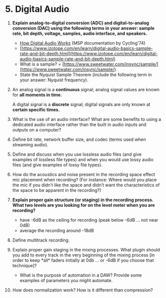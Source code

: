 # 5. Digital Audio

1. **Explain analog-to-digital conversion \(ADC\) and digital-to-analog conversion \(DAC\) using the following terms in your answer: sample rate, bit depth, voltage, samples, audio interface, and speakers.**
   * [How Digital Audio Works](https://docs.cycling74.com/max8/tutorials/02_mspdigitalaudio#Digital_representation_of_sound) \(MSP documentation by Cycling'74\)
   * [https://www.izotope.com/en/learn/digital-audio-basics-sample-rate-and-bit-depth.html](https://www.izotope.com/en/learn/digital-audio-basics-sample-rate-and-bit-depth.html)
   * What is a sample? = [https://www.sweetwater.com/insync/sample/](https://www.sweetwater.com/insync/sample/)
   * State the Nyquist Sample Theorem \(include the following term in your answer: Nyquist frequency\).
2. An analog signal is a **continuous** signal; analog signal values are known for **all moments in time.**

   A digital signal is a **discrete** signal; digital signals are only known at **certain specific times.**

3. What is the use of an audio interface? What are some benefits to using a dedicated audio interface rather than the built in audio inputs and outputs on a computer?
4. Define bit rate,  network buffer size, and codec \(terms used when streaming audio\).
5. Define and discuss when you use lossless audio files \(and give examples of lossless file types\) and when you would use lossy audio files \(and give examples of lossy file types\).
6. How do the acoustics and noise present in the recording space effect mic placement when recording? \(For instance: Where would you place the mic if you didn’t like the space and didn’t want the characteristics of the space to be apparent in the recording?\)
7. **Explain proper gain structure \(or staging\) in the recording process. What two levels are you looking for on the level meter when you are recording?**
   * have -6dB as the ceiling for recording \(peak below -6dB … not near 0dB\)
   * average the recording around -18dB
8. Define multitrack recording.
9. Explain proper gain staging in the mixing processes. What plugin should you add to every track in the very beginning of the mixing process \[in order to keep \*all\* faders initially at 0db … or -6dB if you choose that technique\]?
   * What is the purpose of automation in a DAW? Provide some examples of parameters you might automate.
10. How does normalization work? How is it different than compression?

